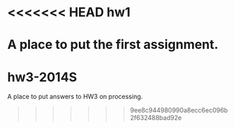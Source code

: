 <<<<<<< HEAD
hw1
===

A place to put the first assignment.
=======
hw3-2014S
=========

A place to put answers to HW3 on processing.
>>>>>>> 9ee8c944980990a8ecc6ec096b2f632488bad92e
